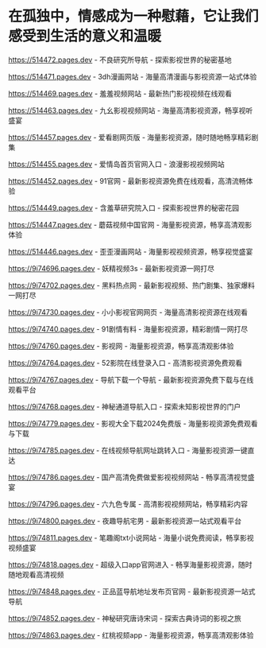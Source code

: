 # 在孤独中，情感成为一种慰藉，它让我们感受到生活的意义和温暖

https://514472.pages.dev - 不良研究所导航 - 探索影视世界的秘密基地

https://514471.pages.dev - 3dh漫画网站 - 海量高清漫画与影视资源一站式体验

https://514469.pages.dev - 羞羞视频网站 - 最新热门影视视频在线观看

https://514463.pages.dev - 九幺影视视频网站 - 海量高清影视资源，畅享视听盛宴

https://514457.pages.dev - 爱看剧网页版 - 海量影视资源，随时随地畅享精彩剧集

https://514455.pages.dev - 爱情岛首页官网入口 - 浪漫影视视频网站

https://514452.pages.dev - 91官网 - 最新影视资源免费在线观看，高清流畅体验

https://514449.pages.dev - 含羞草研究院入口 - 探索影视世界的秘密花园

https://514447.pages.dev - 蘑菇视频中国官网 - 海量影视资源，畅享高清观影体验

https://514446.pages.dev - 歪歪漫画网站 - 海量影视视频资源，畅享视觉盛宴

https://9i74696.pages.dev - 妖精视频3s - 最新影视资源一网打尽

https://9i74702.pages.dev - 黑料热点网 - 最新影视视频、热门剧集、独家爆料一网打尽

https://9i74730.pages.dev - 小小影视官网网页 - 海量高清影视资源在线观看

https://9i74740.pages.dev - 91剧情有料 - 海量影视资源，精彩剧情一网打尽

https://9i74760.pages.dev - 影视网 - 海量影视资源，畅享高清观影体验

https://9i74764.pages.dev - 52影院在线登录入口 - 高清影视资源免费观看

https://9i74767.pages.dev - 导航下载一个导航 - 最新影视资源免费下载与在线观看平台

https://9i74768.pages.dev - 神秘通道导航入口 - 探索未知影视世界的门户

https://9i74779.pages.dev - 影视大全下载2024免费版 - 海量影视资源免费观看与下载

https://9i74785.pages.dev - 在线视频导航网址跳转入口 - 海量影视资源一键直达

https://9i74786.pages.dev - 国产高清免费做爱影视视频网站 - 畅享高清视觉盛宴

https://9i74796.pages.dev - 六九色专属 - 高清影视视频网站，畅享精彩内容

https://9i74800.pages.dev - 夜趣导航宅男 - 最新影视资源一站式观看平台

https://9i74811.pages.dev - 笔趣阁txt小说网站 - 海量小说免费阅读，畅享影视视频盛宴

https://9i74818.pages.dev - 超级入口app官网进入 - 畅享海量影视资源，随时随地观看高清视频

https://9i74848.pages.dev - 正品蓝导航地址发布页官网 - 最新影视资源一站式导航

https://9i74852.pages.dev - 神秘研究唐诗宋词 - 探索古典诗词的影视之旅

https://9i74863.pages.dev - 红桃视颏app - 海量影视资源，畅享高清观影体验
